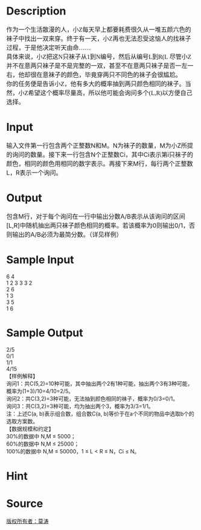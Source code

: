
# Description

<div class="content"><p><span style="font-size: 12pt; font-family: 宋体; mso-bidi-font-family: 宋体; mso-ansi-language: EN-US; mso-fareast-language: ZH-CN; mso-bidi-language: AR-SA">作为一个生活散漫的人，小<span lang="EN-US">Z</span>每天早上都要耗费很久从一堆五颜六色的袜子中找出一双来穿。终于有一天，小<span lang="EN-US">Z</span>再也无法忍受这恼人的找袜子过程，于是他决定听天由命<span lang="EN-US">……<br/>
</span>具体来说，小<span lang="EN-US">Z</span>把这<span lang="EN-US">N</span>只袜子从<span lang="EN-US">1</span>到<span lang="EN-US">N</span>编号，然后从编号<span lang="EN-US">L</span>到<span lang="EN-US">R(L </span>尽管小<span lang="EN-US">Z</span>并不在意两只袜子是不是完整的一双，甚至不在意两只袜子是否一左一右，他却很在意袜子的颜色，毕竟穿两只不同色的袜子会很尴尬。<span lang="EN-US"><br/>
</span>你的任务便是告诉小<span lang="EN-US">Z</span>，他有多大的概率抽到两只颜色相同的袜子。当然，小<span lang="EN-US">Z</span>希望这个概率尽量高，所以他可能会询问多个<span lang="EN-US">(L,R)</span>以方便自己选择。</span></p></div>

# Input

<div class="content"><p><span style="font-size: medium">输入文件第一行包含两个正整数N和M。N为袜子的数量，M为小Z所提的询问的数量。接下来一行包含N个正整数Ci，其中Ci表示第i只袜子的颜色，相同的颜色用相同的数字表示。再接下来M行，每行两个正整数L，R表示一个询问。</span></p></div>

# Output

<div class="content"><p><span style="font-size: medium">包含M行，对于每个询问在一行中输出分数A/B表示从该询问的区间[L,R]中随机抽出两只袜子颜色相同的概率。若该概率为0则输出0/1，否则输出的A/B必须为最简分数。（详见样例）</span></p></div>

# Sample Input

<div class="content"><span class="sampledata">6 4<br/>
1 2 3 3 3 2<br/>
2 6<br/>
1 3<br/>
3 5<br/>
1 6<br/>
</span></div>

# Sample Output

<div class="content"><span class="sampledata">2/5<br/>
0/1<br/>
1/1<br/>
4/15<br/>
【样例解释】<br/>
询问1：共C(5,2)=10种可能，其中抽出两个2有1种可能，抽出两个3有3种可能，概率为(1+3)/10=4/10=2/5。<br/>
询问2：共C(3,2)=3种可能，无法抽到颜色相同的袜子，概率为0/3=0/1。<br/>
询问3：共C(3,2)=3种可能，均为抽出两个3，概率为3/3=1/1。<br/>
注：上述C(a, b)表示组合数，组合数C(a, b)等价于在a个不同的物品中选取b个的选取方案数。<br/>
【数据规模和约定】<br/>
30%的数据中 N,M ≤ 5000；<br/>
60%的数据中 N,M ≤ 25000；<br/>
100%的数据中 N,M ≤ 50000，1 ≤ L &lt; R ≤ N，Ci ≤ N。<br/>
</span></div>

# Hint

<div class="content"><p></p></div>

# Source

<div class="content"><p><a href="problemset.php?search=版权所有者：莫涛">版权所有者：莫涛</a></p></div>

